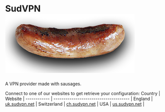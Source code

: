 # SudVPN ![Sausages](/logo.png)
A VPN provider made with sausages.

Connect to one of our websites to get retrieve your configuration:
Country      | Website                                |
------------ | -------------------------------------- |
England      | [uk.sudvpn.net](https://uk.sudvpn.net) |
Switzerland  | [ch.sudvpn.net](https://ch.sudvpn.net) |
USA          | [us.sudvpn.net](https://us.sudvpn.net) |
